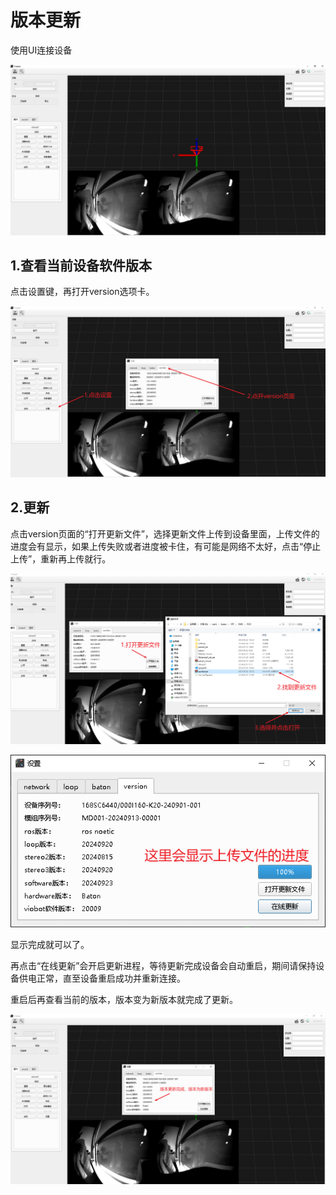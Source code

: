# 版本更新

使用UI连接设备

![](image/image_G7ZMAy8yDt.png)

## 1.查看当前设备软件版本

点击设置键，再打开version选项卡。

![](image/image_dkr5iuuWG0.png)

## 2.更新

点击version页面的“打开更新文件”，选择更新文件上传到设备里面，上传文件的进度会有显示，如果上传失败或者进度被卡住，有可能是网络不太好，点击“停止上传”，重新再上传就行。

![](image/image_fwxJ-k8c4G.png)

![](image/image_j0YiSdtAfr.png)

显示完成就可以了。

再点击“在线更新”会开启更新进程，等待更新完成设备会自动重启，期间请保持设备供电正常，直至设备重启成功并重新连接。

重启后再查看当前的版本，版本变为新版本就完成了更新。

![](image/image_WwtLz6JylV.png)
